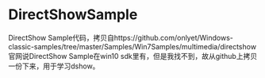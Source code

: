 # DirectShowSample
DirectShow Sample代码，拷贝自https://github.com/onlyet/Windows-classic-samples/tree/master/Samples/Win7Samples/multimedia/directshow  
官网说DirectShow Sample在win10 sdk里有，但是我找不到，故从github上拷贝一份下来，用于学习dshow。
